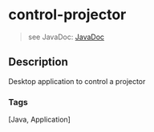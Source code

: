 # control-projector
> see JavaDoc: [JavaDoc](docs/javadoc/index.html)

## Description
Desktop application to control a projector

### Tags
[Java, Application]
